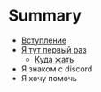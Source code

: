 # Summary

* [Вступление](README.md)
* [Я тут первый раз](chapter1.md)
   * [Куда жать](kuda_zhat.md)
* Я знаком с discord
* Я хочу помочь

